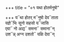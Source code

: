 +++
title = "०१ यथा होतर्मनुषो"

+++
य᳓था होतर् म᳓नुषो देव᳓ताता  
यज्ञे᳓भिः सूनो सहसो य᳓जासि  
एवा᳓ नो अद्य᳓ समना᳓ समाना᳓न्  
उश᳓न्न् अग्न उशतो᳓ यक्षि देवा᳓न्